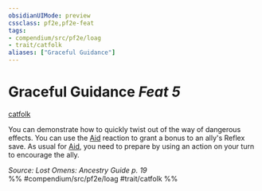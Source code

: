 ```yaml
---
obsidianUIMode: preview
cssclass: pf2e,pf2e-feat
tags:
- compendium/src/pf2e/loag
- trait/catfolk
aliases: ["Graceful Guidance"]
---
```

# Graceful Guidance  *Feat 5*  
[catfolk](../../Rules/traits/catfolk-b1.md)  


You can demonstrate how to quickly twist out of the way of dangerous effects. You can use the [Aid](../../Rules/actions/aid.md) reaction to grant a bonus to an ally's Reflex save. As usual for [Aid](../../Rules/actions/aid.md), you need to prepare by using an action on your turn to encourage the ally.

*Source: Lost Omens: Ancestry Guide p. 19*  
%% #compendium/src/pf2e/loag #trait/catfolk %%